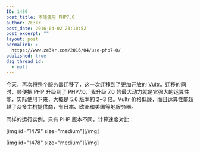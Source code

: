 ```yaml
---
ID: 1480
post_title: 本站使用 PHP7.0
author: ZE3kr
post_date: 2016-04-02 23:10:52
post_excerpt: ""
layout: post
permalink: >
  https://www.ze3kr.com/2016/04/use-php7-0/
published: true
dsq_thread_id:
  - null
---
```

今天，再次将整个服务器迁移了，这一次迁移到了更加开放的 <a href="http://www.vultr.com/?ref=6886257">Vultr</a>。迁移的同时，顺便把 PHP 升级到了&nbsp;PHP7.0，我升级 7.0 的最大动力就是它强大的运算性能，实际使用下来，大概是 5.6 版本的 2~3 倍。Vultr 价格低廉，而且运算性能超越了众多主机提供商，有日本、欧洲和美国等地服务器。

同样的运行实例，只有 PHP 版本不同，计算速度对比：

[img id="1479" size="medium"][/img]

[img id="1478" size="medium"][/img]